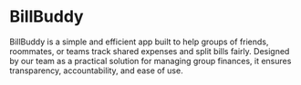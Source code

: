 # BillBuddy
BillBuddy is a simple and efficient app built to help groups of friends, roommates, or teams track shared expenses and split bills fairly. Designed by our team as a practical solution for managing group finances, it ensures transparency, accountability, and ease of use.
